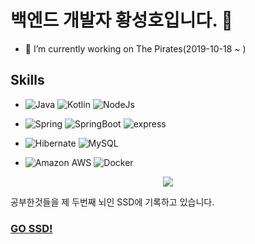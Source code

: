 # 백엔드 개발자 황성호입니다. :wave:
 - 💼 I’m currently working on The Pirates(2019-10-18 ~ )

## Skills
 - ![Java](https://img.shields.io/badge/Java-%23ED8B00.svg?&style=flat&logo=java&logoColor=white) 
![Kotlin](https://img.shields.io/badge/Kotlin-blueviolet?style=flat&logo=kotlin&logoColor=white)
![NodeJs](https://img.shields.io/badge/Node.js-339933?style=flat&logo=nodedotjs&logoColor=white) 

 - ![Spring](https://img.shields.io/badge/Spring%20-6DB33F.svg?&style=flat&logo=spring&logoColor=white) 
![SpringBoot](https://img.shields.io/badge/SpringBoot-6DB33F?style=flat&logo=springboot&logoColor=white)
![express](https://img.shields.io/badge/Express.js-000000?style=flat&logo=express&logoColor=white) 

- ![Hibernate](https://img.shields.io/badge/Hibernate-59666C?&style=flat&logo=hibernate&logoColor=white)
![MySQL](https://img.shields.io/badge/MySQL-4479A1.svg?&style=flat&logo=mysql&logoColor=white) 

- ![Amazon AWS](https://img.shields.io/badge/Amazon%20AWS-232F3E.svg?&style=flat&logo=amazon-aws&logoColor=white) 
![Docker](https://img.shields.io/badge/Docker-2496ED?style=flat&logo=docker&logoColor=white) 


<div align="center">
 <a href="https://www.linkedin.com/in/starho/0" target="_blank"><img src="https://img.shields.io/badge/LinkedIn-1DA1F2?logo=LinkedIn&logoColor=white"/></a>
</div>

공부한것들을 제 두번째 뇌인 SSD에 기록하고 있습니다.
### [GO SSD!](https://publish.obsidian.md/sungho-ssd)
